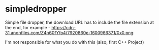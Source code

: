 # simpledropper

Simple file dropper, the download URL has to include the file extension at the end, for example - 
https://cdn-31.anonfiles.com/Z4n60fYfo4/7920860e-1600966371/0x0.png

I'm not responsible for what you do with this (also, first C++ Project)
